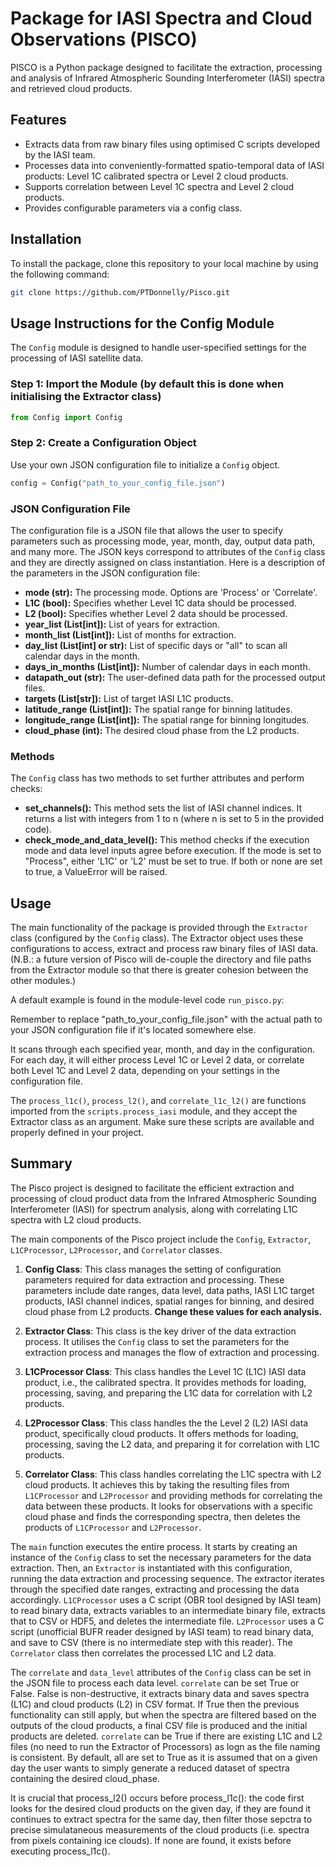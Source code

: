 # Package for IASI Spectra and Cloud Observations (PISCO)

PISCO is a Python package designed to facilitate the extraction, processing and analysis of Infrared Atmospheric Sounding Interferometer (IASI) spectra and retrieved cloud products.

## Features

- Extracts data from raw binary files using optimised C scripts developed by the IASI team.
- Processes data into conveniently-formatted spatio-temporal data of IASI products: Level 1C calibrated spectra or Level 2 cloud products.
- Supports correlation between Level 1C spectra and Level 2 cloud products.
- Provides configurable parameters via a config class.

## Installation

To install the package, clone this repository to your local machine by using the following command:

```bash
git clone https://github.com/PTDonnelly/Pisco.git
```


## Usage Instructions for the Config Module

The `Config` module is designed to handle user-specified settings for the processing of IASI satellite data.

### Step 1: Import the Module (by default this is done when initialising the Extractor class)
```python
from Config import Config
```

### Step 2: Create a Configuration Object

Use your own JSON configuration file to initialize a `Config` object.

```python
config = Config("path_to_your_config_file.json")
```

### JSON Configuration File

The configuration file is a JSON file that allows the user to specify parameters such as processing mode, year, month, day, output data path, and many more. The JSON keys correspond to attributes of the `Config` class and they are directly assigned on class instantiation. Here is a description of the parameters in the JSON configuration file:

- **mode (str):** The processing mode. Options are 'Process' or 'Correlate'.
- **L1C (bool):** Specifies whether Level 1C data should be processed.
- **L2 (bool):** Specifies whether Level 2 data should be processed.
- **year_list (List[int]):** List of years for extraction.
- **month_list (List[int]):** List of months for extraction.
- **day_list (List[int] or str):** List of specific days or "all" to scan all calendar days in the month.
- **days_in_months (List[int]):** Number of calendar days in each month.
- **datapath_out (str):** The user-defined data path for the processed output files.
- **targets (List[str]):** List of target IASI L1C products.
- **latitude_range (List[int]):** The spatial range for binning latitudes.
- **longitude_range (List[int]):** The spatial range for binning longitudes.
- **cloud_phase (int):** The desired cloud phase from the L2 products.

### Methods

The `Config` class has two methods to set further attributes and perform checks:

- **set_channels():** This method sets the list of IASI channel indices. It returns a list with integers from 1 to n (where n is set to 5 in the provided code).
- **check_mode_and_data_level():** This method checks if the execution mode and data level inputs agree before execution. If the mode is set to "Process", either 'L1C' or 'L2' must be set to true. If both or none are set to true, a ValueError will be raised.


## Usage


The main functionality of the package is provided through the `Extractor` class (configured by the `Config` class). The Extractor object uses these configurations to access, extract and process raw binary files of IASI data. (N.B.: a future version of Pisco will de-couple the directory and file paths from the Extractor module so that there is greater cohesion between the other modules.)

A default example is found in the module-level code `run_pisco.py`:

Remember to replace "path_to_your_config_file.json" with the actual path to your JSON configuration file if it's located somewhere else.

It scans through each specified year, month, and day in the configuration. For each day, it will either process Level 1C or Level 2 data, or correlate both Level 1C and Level 2 data, depending on your settings in the configuration file.

The `process_l1c()`, `process_l2()`, and `correlate_l1c_l2()` are functions imported from the `scripts.process_iasi` module, and they accept the Extractor class as an argument. Make sure these scripts are available and properly defined in your project. 

## Summary 

The Pisco project is designed to facilitate the efficient extraction and processing of cloud product data from the Infrared Atmospheric Sounding Interferometer (IASI) for spectrum analysis, along with correlating L1C spectra with L2 cloud products.

The main components of the Pisco project include the `Config`, `Extractor`, `L1CProcessor`, `L2Processor`, and `Correlator` classes.

1. **Config Class**: This class manages the setting of configuration parameters required for data extraction and processing. These parameters include date ranges, data level, data paths, IASI L1C target products, IASI channel indices, spatial ranges for binning, and desired cloud phase from L2 products. **Change these values for each analysis.**

2. **Extractor Class**: This class is the key driver of the data extraction process. It utilises the `Config` class to set the parameters for the extraction process and manages the flow of extraction and processing.

3. **L1CProcessor Class**: This class handles the Level 1C (L1C) IASI data product, i.e., the calibrated spectra. It provides methods for loading, processing, saving, and preparing the L1C data for correlation with L2 products.

4. **L2Processor Class**: This class handles the the Level 2 (L2) IASI data product, specifically cloud products. It offers methods for loading, processing, saving the L2 data, and preparing it for correlation with L1C products.

5. **Correlator Class**: This class handles correlating the L1C spectra with L2 cloud products. It achieves this by taking the resulting files from `L1CProcessor` and `L2Processor` and providing methods for correlating the data between these products. It looks for observations with a specific cloud phase and finds the corresponding spectra, then deletes the products of `L1CProcessor` and `L2Processor`.

The `main` function executes the entire process. It starts by creating an instance of the `Config` class to set the necessary parameters for the data extraction. Then, an `Extractor` is instantiated with this configuration, running the data extraction and processing sequence. The extractor iterates through the specified date ranges, extracting and processing the data accordingly. `L1CProcessor` uses a C script (OBR tool designed by IASI team) to read binary data, extracts variables to an intermediate binary file, extracts that to CSV or HDF5, and deletes the intermediate file. `L2Processor` uses a C script (unofficial BUFR reader designed by IASI team) to read binary data, and save to CSV (there is no intermediate step with this reader). The `Correlator` class then correlates the processed L1C and L2 data.

The `correlate` and `data_level` attributes of the `Config` class can be set in the JSON file to process each data level. `correlate` can be set True or False. False is non-destructive, it extracts binary data and saves spectra (L1C) and cloud products (L2) in CSV format. If True then the previous functionality can still apply, but when the spectra are filtered based on the outputs of the cloud products, a final CSV file is produced and the initial products are deleted. `correlate` can be True if there are existing L1C and L2 files (no need to run the Extractor of Processors) as logn as the file naming is consistent. By default, all are set to True as it is assumed that on a given day the user wants to simply generate a reduced dataset of spectra containing the desired cloud_phase.

It is crucial that process_l2() occurs before process_l1c(): the code first looks for the desired cloud products on the given day, if they are found it continues to extract spectra for the same day, then filter those sepctra to precise simulataneous measurements of the cloud products (i.e. spectra from pixels containing ice clouds). If none are found, it exists before executing process_l1c().